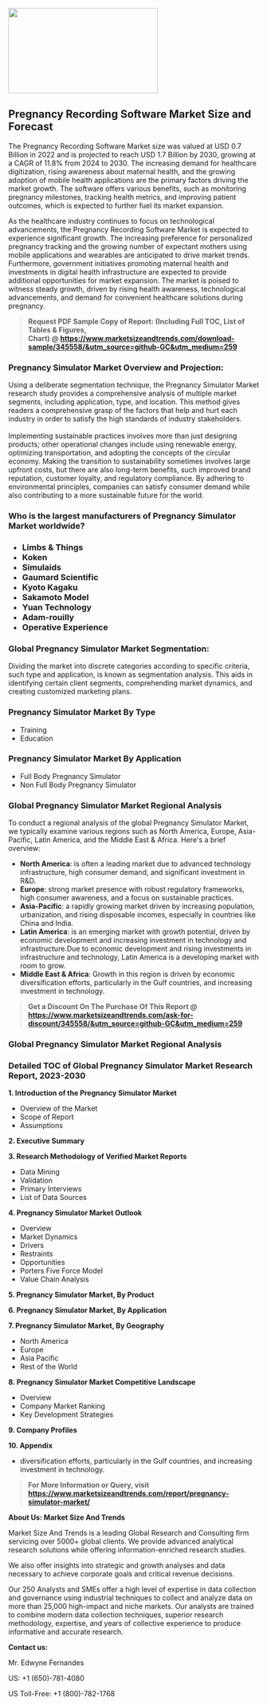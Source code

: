 <p><img class="alignnone size-medium wp-image-20088" src="https://ffe5etoiles.com/wp-content/uploads/2024/12/MST1-300x171.png" alt="" width="300" height="171" /></p><h2>Pregnancy Recording Software Market Size and Forecast</h2><p>The Pregnancy Recording Software Market size was valued at USD 0.7 Billion in 2022 and is projected to reach USD 1.7 Billion by 2030, growing at a CAGR of 11.8% from 2024 to 2030. The increasing demand for healthcare digitization, rising awareness about maternal health, and the growing adoption of mobile health applications are the primary factors driving the market growth. The software offers various benefits, such as monitoring pregnancy milestones, tracking health metrics, and improving patient outcomes, which is expected to further fuel its market expansion.</p><p>As the healthcare industry continues to focus on technological advancements, the Pregnancy Recording Software Market is expected to experience significant growth. The increasing preference for personalized pregnancy tracking and the growing number of expectant mothers using mobile applications and wearables are anticipated to drive market trends. Furthermore, government initiatives promoting maternal health and investments in digital health infrastructure are expected to provide additional opportunities for market expansion. The market is poised to witness steady growth, driven by rising health awareness, technological advancements, and demand for convenient healthcare solutions during pregnancy.</p></p><blockquote id="" class=""><strong>Request PDF Sample Copy of Report: (Including Full TOC, List of Tables &amp; Figures, Chart)&nbsp;@&nbsp;<strong><a href="https://www.marketsizeandtrends.com/download-sample/345558/&utm_source=github-GC&utm_medium=259" target="_blank">https://www.marketsizeandtrends.com/download-sample/345558/&utm_source=github-GC&utm_medium=259</a></strong></strong></blockquote><h3 id="" class="">Pregnancy Simulator Market&nbsp;Overview and Projection:</h3><p id="" class="">Using a deliberate segmentation technique, the Pregnancy Simulator Market research study provides a comprehensive analysis of multiple market segments, including application, type, and location. This method gives readers a comprehensive grasp of the factors that help and hurt each industry in order to satisfy the high standards of industry stakeholders. <br /> <br />Implementing sustainable practices involves more than just designing products; other operational changes include using renewable energy, optimizing transportation, and adopting the concepts of the circular economy. Making the transition to sustainability sometimes involves large upfront costs, but there are also long-term benefits, such improved brand reputation, customer loyalty, and regulatory compliance. By adhering to environmental principles, companies can satisfy consumer demand while also contributing to a more sustainable future for the world.</p><h3 id="" class="">Who is the largest manufacturers of&nbsp;Pregnancy Simulator Market worldwide?</h3><h3 class=""><p><ul><li>Limbs & Things </li><li> Koken </li><li> Simulaids </li><li> Gaumard Scientific </li><li> Kyoto Kagaku </li><li> Sakamoto Model </li><li> Yuan Technology </li><li> Adam-rouilly </li><li> Operative Experience</li></ul></p></h3><h3 id="" class="">Global&nbsp;Pregnancy Simulator Market Segmentation:</h3><p id="" class="">Dividing the market into discrete categories according to specific criteria, such type and application, is known as segmentation analysis. This aids in identifying certain client segments, comprehending market dynamics, and creating customized marketing plans.</p><h3 id="" class="">Pregnancy Simulator Market&nbsp;By Type</h3><p><p><ul><li>Training</li><li> Education</p></li></ul></p></p><h3 id="" class="">Pregnancy Simulator Market&nbsp;By Application</h3><p class=""><p><ul><li>Full Body Pregnancy Simulator</li><li> Non Full Body Pregnancy Simulator</li></ul></p></p><h3 id="" class="">Global Pregnancy Simulator Market Regional Analysis</h3><p id="" class="">To conduct a regional analysis of the global Pregnancy Simulator Market, we typically examine various regions such as North America, Europe, Asia-Pacific, Latin America, and the Middle East &amp; Africa. Here's a brief overview:</p><ul><li><strong>North America</strong>: is often a leading market due to advanced technology infrastructure, high consumer demand, and significant investment in R&amp;D.</li><li><strong>Europe</strong>: strong market presence with robust regulatory frameworks, high consumer awareness, and a focus on sustainable practices.</li><li><strong>Asia-Pacific</strong>: a rapidly growing market driven by increasing population, urbanization, and rising disposable incomes, especially in countries like China and India.</li><li><strong>Latin America</strong>: is an emerging market with growth potential, driven by economic development and increasing investment in technology and infrastructure.Due to economic development and rising investments in infrastructure and technology, Latin America is a developing market with room to grow.</li><li><strong>Middle East &amp; Africa</strong>: Growth in this region is driven by economic diversification efforts, particularly in the Gulf countries, and increasing investment in technology.</li></ul><blockquote id="" class=""><strong>Get a Discount On The Purchase Of This Report @ <strong><a href="https://www.marketsizeandtrends.com/ask-for-discount/345558/&utm_source=github-GC&utm_medium=259" target="_blank">https://www.marketsizeandtrends.com/ask-for-discount/345558/&utm_source=github-GC&utm_medium=259</a></strong></strong></blockquote><h3 id="" class="">Global Pregnancy Simulator Market Regional Analysis</h3><h3 id="" class="">Detailed TOC of Global Pregnancy Simulator Market Research Report, 2023-2030</h3><p id="" class=""><strong>1. Introduction of the Pregnancy Simulator Market</strong></p><ul><li>Overview of the Market</li><li>Scope of Report</li><li>Assumptions</li></ul><p id="" class=""><strong>2. Executive Summary</strong></p><p id="" class=""><strong>3. Research Methodology of Verified Market Reports</strong></p><ul><li>Data Mining</li><li>Validation</li><li>Primary Interviews</li><li>List of Data Sources</li></ul><p id="" class=""><strong>4. Pregnancy Simulator Market Outlook</strong></p><ul><li>Overview</li><li>Market Dynamics</li><li>Drivers</li><li>Restraints</li><li>Opportunities</li><li>Porters Five Force Model</li><li>Value Chain Analysis</li></ul><p id="" class=""><strong>5. Pregnancy Simulator Market, By Product</strong></p><p id="" class=""><strong>6. Pregnancy Simulator Market, By Application</strong></p><p id="" class=""><strong>7. Pregnancy Simulator Market, By Geography</strong></p><ul><li>North America</li><li>Europe</li><li>Asia Pacific</li><li>Rest of the World</li></ul><p id="" class=""><strong>8. Pregnancy Simulator Market Competitive Landscape</strong></p><ul><li>Overview</li><li>Company Market Ranking</li><li>Key Development Strategies</li></ul><p id="" class=""><strong>9. Company Profiles</strong></p><p id="" class=""><strong>10. Appendix</strong></p><ul><li>diversification efforts, particularly in the Gulf countries, and increasing investment in technology.</li></ul><blockquote id="" class=""><strong>For More Information or Query, visit <strong><strong><a href="https://www.marketsizeandtrends.com/report/pregnancy-simulator-market/" target="_blank">https://www.marketsizeandtrends.com/report/pregnancy-simulator-market/</a></strong></strong></strong></blockquote><p id="" class=""><strong>About Us: Market Size And Trends</strong></p><p id="" class="">Market Size And Trends is a leading Global Research and Consulting firm servicing over 5000+ global clients. We provide advanced analytical research solutions while offering information-enriched research studies.</p><p id="" class="">We also offer insights into strategic and growth analyses and data necessary to achieve corporate goals and critical revenue decisions.</p><p id="" class="">Our 250 Analysts and SMEs offer a high level of expertise in data collection and governance using industrial techniques to collect and analyze data on more than 25,000 high-impact and niche markets. Our analysts are trained to combine modern data collection techniques, superior research methodology, expertise, and years of collective experience to produce informative and accurate research.</p><p id="" class=""><strong>Contact us:</strong></p><p id="" class="">Mr. Edwyne Fernandes</p><p id="" class="">US: +1 (650)-781-4080</p><p id="" class="">US Toll-Free: +1 (800)-782-1768</p>
